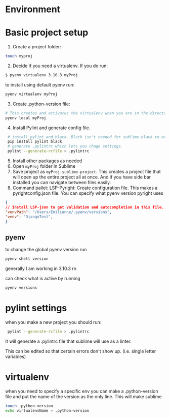 
# Environment
# Basic project setup
1. Create a project folder:
```bash
touch myproj
```
2. Decide if you need a virtualenv. If you do run:
```bash
$ pyenv virtualenv 3.10.3 myProj
```

to install using default pyenv run:
```bash
pyenv virtualenv myProj
```
3. Create .python-version file:
```bash
# This creates and activates the virtualenv when you are in the directory
pyenv local myProj
```
4. Install Pylint and generate config file.
```bash
 # install pylint and black. Black isn't needed for sublime-black to work.
 pip install pylint black
 # generate .pylintrc which lets you chage settings.
 pylint --generate-rcfile > .pylintrc
```
5. Install other packages as needed
6. Open `myProj` folder in Sublime
7. Save project as `myProj.sublime-project`. This creates a project file that will open up the entire project all at once. And if you have side bar installed you can navigate between files easily.
8. Command pallet: LSP-Pyright: Create configuration file. This makes a pyrightconfig.json file. You can specify what pyenv version pyright uses

```json
{
// Install LSP-json to get validation and autocompletion in this file.
"venvPath": "/Users/Emilienne/.pyenv/versions",
"venv": "DjangoTest",
}
```


## pyenv
to change the global pyenv version run
```bash
pyenv shell version
```

generally I am working in 3.10.3 rn

can check what is active by running 
```bash
pyenv versions
```



# pylint settings

when you make a new project you should run:

```bash
 pylint --generate-rcfile > .pylintrc
```
It will generate a .pylintrc file that sublime will use as a linter.

This can be edited so that certain errors don't show up. (i.e. single letter variables)

# virtualenv
when you need to specify a specific env you can make a .python-version file and put the name of the version as the only line. This will make sublime 
```bash
touch .python-version
echo virtualenvName > .python-version
```
